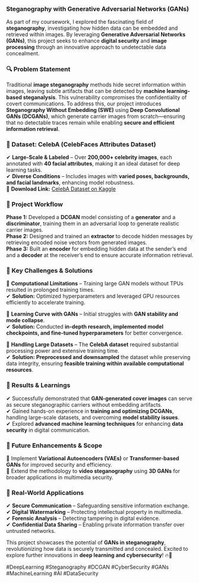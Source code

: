 ### **Steganography with Generative Adversarial Networks (GANs)**  

As part of my coursework, I explored the fascinating field of **steganography**, investigating how hidden data can be embedded and retrieved within images. By leveraging **Generative Adversarial Networks (GANs)**, this project seeks to enhance **digital security** and **image processing** through an innovative approach to undetectable data concealment.  

### **🔍 Problem Statement**  
Traditional **image steganography** methods hide secret information within images, leaving subtle artifacts that can be detected by **machine learning-based steganalysis**. This vulnerability compromises the confidentiality of covert communications. To address this, our project introduces **Steganography Without Embedding (SWE)** using **Deep Convolutional GANs (DCGANs)**, which generate carrier images from scratch—ensuring that no detectable traces remain while enabling **secure and efficient information retrieval**.  

### **📌 Dataset: CelebA (CelebFaces Attributes Dataset)**  
✔ **Large-Scale & Labeled** – Over **200,000+ celebrity images**, each annotated with **40 facial attributes**, making it an ideal dataset for deep learning tasks.  
✔ **Diverse Conditions** – Includes images with **varied poses, backgrounds, and facial landmarks**, enhancing model robustness.  
🔗 **Download Link:** [CelebA Dataset on Kaggle](https://www.kaggle.com/datasets/jessicali9530/celeba-dataset)  

### **📌 Project Workflow**  
**Phase 1:** Developed a **DCGAN** model consisting of a **generator** and a **discriminator**, training them in an adversarial loop to generate realistic carrier images.  
**Phase 2:** Designed and trained an **extractor** to decode hidden messages by retrieving encoded noise vectors from generated images.  
**Phase 3:** Built an **encoder** for embedding hidden data at the sender’s end and a **decoder** at the receiver’s end to ensure accurate information retrieval.  

### **📌 Key Challenges & Solutions**  
🔹 **Computational Limitations** – Training large GAN models without TPUs resulted in prolonged training times.  
✔ **Solution:** Optimized hyperparameters and leveraged GPU resources efficiently to accelerate training.  

🔹 **Learning Curve with GANs** – Initial struggles with **GAN stability and mode collapse**.  
✔ **Solution:** Conducted **in-depth research, implemented model checkpoints, and fine-tuned hyperparameters** for better convergence.  

🔹 **Handling Large Datasets** – The **CelebA dataset** required substantial processing power and extensive training time.  
✔ **Solution:** **Preprocessed and downsampled** the dataset while preserving data integrity, ensuring **feasible training within available computational resources**.  

### **📌 Results & Learnings**  
✔ Successfully demonstrated that **GAN-generated cover images** can serve as secure steganographic carriers without embedding artifacts.  
✔ Gained hands-on experience in **training and optimizing DCGANs**, handling large-scale datasets, and overcoming **model stability issues**.  
✔ Explored **advanced machine learning techniques** for enhancing **data security** in digital communication.  

### **📌 Future Enhancements & Scope**  
🚀 Implement **Variational Autoencoders (VAEs)** or **Transformer-based GANs** for improved security and efficiency.  
🎥 Extend the methodology to **video steganography** using **3D GANs** for broader applications in multimedia security.  

### **📌 Real-World Applications**  
✔ **Secure Communication** – Safeguarding sensitive information exchange.  
✔ **Digital Watermarking** – Protecting intellectual property in multimedia.  
✔ **Forensic Analysis** – Detecting tampering in digital evidence.  
✔ **Confidential Data Sharing** – Enabling private information transfer over untrusted networks.  

This project showcases the potential of **GANs in steganography**, revolutionizing how data is securely transmitted and concealed. Excited to explore further innovations in **deep learning and cybersecurity**! 🔥🚀  

#DeepLearning #Steganography #DCGAN #CyberSecurity #GANs #MachineLearning #AI #DataSecurity
